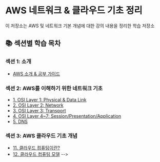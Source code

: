 # AWS 네트워크 & 클라우드 기초 정리

이 저장소는 AWS 및 네트워크 기본 개념에 대한 강의 내용을 정리한 학습 저장소

## 📚 섹션별 학습 목차

### 섹션 1: 소개

- [AWS 소개 & 공부 가이드](./section-01-intro/02_aws소개_가이드.md)

### 섹션 2: AWS를 이해하기 위한 네트워크 기초

- [1. OSI Layer 1: Physical & Data Link](./AWS-STUDY/section-02-osi-dns-db/03_osi_layer1_physical_data_link.md)
- [2. OSI Layer 2: Network](./AWS-STUDY/section-02-osi-dns-db/04_osi_layer2_network.md)
- [3. OSI Layer 3: Transport](./AWS-STUDY/section-02-osi-dns-db/05_osi_layer3_transport.md)
- [4. OSI Layer 4~7: Session/Presentation/Application](./AWS-STUDY/section-02-osi-dns-db/06_osi_layer4_session_presentation_application.md)
- [5. DNS](./AWS-STUDY/section-02-osi-dns-db/07_dns.md)


### 섹션 3: AWS 클라우드 기초 개념

- [11. 클라우드 컴퓨팅이란?](./section-03-aws-basics/11_클라우드컴퓨팅이란.md)
- [12. 클라우드 컴퓨팅 모델](./section-03-aws-basics/12_클라우드컴퓨팅_모델.md) -->
